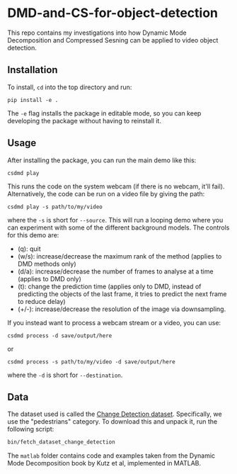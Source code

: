 # DMD-and-CS-for-object-detection

This repo contains my investigations into how Dynamic Mode Decomposition and Compressed Sesning can be applied to video object detection.

## Installation
To install, `cd` into the top directory and run:
```
pip install -e .
```
The `-e` flag installs the package in editable mode, so you can keep developing the package without having to reinstall it.

## Usage
After installing the package, you can run the main demo like this:
```
csdmd play
```
This runs the code on the system webcam (if there is no webcam, it'll fail). Alternatively, the code can be run on a video file by giving the path:
```
csdmd play -s path/to/my/video
```
where the `-s` is short for `--source`. This will run a looping demo where you can experiment with some of the different background models. The controls for this demo are:

- (q): quit
- (w/s): increase/decrease the maximum rank of the method (applies to DMD methods only)
- (d/a): increase/decrease the number of frames to analyse at a time (applies to DMD only)
- (t): change the prediction time (applies only to DMD, instead of predicting the objects of the last frame, it tries to predict the next frame to reduce delay)
- (+/-): increase/decrease the resolution of the image via downsampling.

If you instead want to process a webcam stream or a video, you can use:
```
csdmd process -d save/output/here
```
or
```
csdmd process -s path/to/my/video -d save/output/here
```
where the `-d` is short for `--destination`.


## Data
The dataset used is called the [Change Detection dataset](http://jacarini.dinf.usherbrooke.ca/dataset2014/). Specifically, we use the "pedestrians" category. To download this and unpack it, run the following script:

```bash
bin/fetch_dataset_change_detection
```

The `matlab` folder contains code and examples taken from the Dynamic Mode Decomposition book by Kutz et al, implemented in MATLAB.




